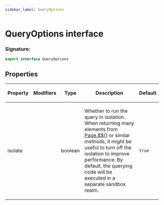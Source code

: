 ```yaml
---
sidebar_label: QueryOptions
---
```


# QueryOptions interface

### Signature:

```typescript
export interface QueryOptions
```

## Properties

<table><thead><tr><th>

Property

</th><th>

Modifiers

</th><th>

Type

</th><th>

Description

</th><th>

Default

</th></tr></thead>
<tbody><tr><td>

<span id="isolate">isolate</span>

</td><td>

</td><td>

boolean

</td><td>

Whether to run the query in isolation. When returning many elements from [Page.$$()](./puppeteer.page.__.md) or similar methods, it might be useful to turn off the isolation to improve performance. By default, the querying code will be executed in a separate sandbox realm.

</td><td>

`true`

</td></tr>
</tbody></table>
